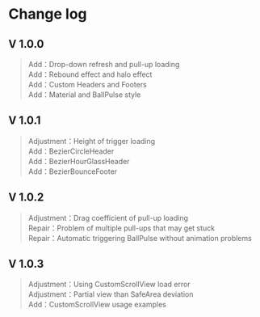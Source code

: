 # Change log

## V 1.0.0
>Add：Drop-down refresh and pull-up loading  
>Add：Rebound effect and halo effect  
>Add：Custom Headers and Footers  
>Add：Material and BallPulse style

## V 1.0.1
>Adjustment：Height of trigger loading  
>Add：BezierCircleHeader  
>Add：BezierHourGlassHeader  
>Add：BezierBounceFooter

## V 1.0.2
>Adjustment：Drag coefficient of pull-up loading  
>Repair：Problem of multiple pull-ups that may get stuck  
>Repair：Automatic triggering BallPulse without animation problems  

## V 1.0.3
>Adjustment：Using CustomScrollView load error  
>Adjustment：Partial view than SafeArea deviation  
>Add：CustomScrollView usage examples  
